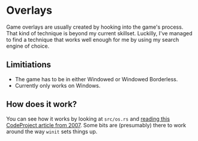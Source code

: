 # Overlays

Game overlays are usually created by hooking into the game's process. That kind of technique is beyond my current skillset. Luckilly, I've managed to find a technique that works well enough for me by using my search engine of choice.

## Limitiations
 * The game has to be in either Windowed or Windowed Borderless.
 * Currently only works on Windows.

## How does it work?

You can see how it works by looking at `src/os.rs` and [reading this CodeProject article from 2007](https://www.codeproject.com/Articles/12877/Transparent-Click-Through-Forms). Some bits are (presumably) there to work around the way `winit` sets things up.
